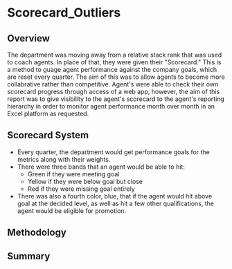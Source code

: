# Scorecard_Outliers
## Overview
The department was moving away from a relative stack rank that was used to coach agents. In place of that, they were given their "Scorecard." This is a method to guage agent performance against the company goals, which are reset every quarter. The aim of this was to allow agents to become more collabrative rather than competitive. Agent's were able to check their own scorecard progress through access of a web app, however, the aim of this report was to give visibility to the agent's scorecard to the agent's reporting hierarchy in order to monitor agent performance month over month in an Excel platform as requested. 

## Scorecard System
* Every quarter, the department would get performance goals for the metrics along with their weights. 
* There were three bands that an agent would be able to hit: 
    * Green if they were meeting goal 
    * Yellow if they were below goal but close 
    * Red if they were missing goal entirely
* There was also a fourth color, blue, that if the agent would hit above goal at the decided level, as well as hit a few other qualifications, the agent would be eligible for promotion. 

## Methodology

## Summary